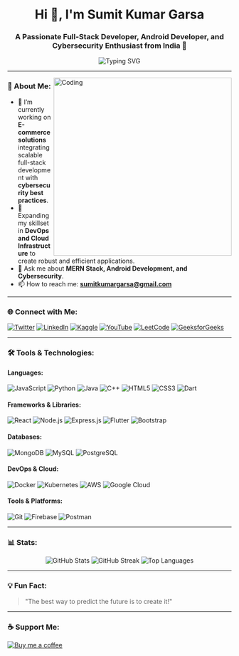 <h1 align="center">Hi 👋, I'm Sumit Kumar Garsa</h1>
<h3 align="center">A Passionate Full-Stack Developer, Android Developer, and Cybersecurity Enthusiast from India 🚀</h3>

<p align="center">
  <img src="https://readme-typing-svg.demolab.com?font=Fira+Code&weight=500&size=22&pause=1000&color=3A77F7&background=FFFFFF00&center=true&vCenter=true&width=440&lines=Full-Stack+Developer;Android+Developer;Cybersecurity+Enthusiast;Always+Learning+%F0%9F%93%9A" alt="Typing SVG" />
</p>

---

<img align="right" alt="Coding" width="400" src="https://cdn.dribbble.com/users/1162077/screenshots/3848914/programmer.gif">

### 🚀 About Me:
- 🔭 I’m currently working on **E-commerce solutions** integrating scalable full-stack development with **cybersecurity best practices**.  
- 🌱 Expanding my skillset in **DevOps and Cloud Infrastructure** to create robust and efficient applications.  
- 💬 Ask me about **MERN Stack, Android Development, and Cybersecurity**.  
- 📫 How to reach me: **sumitkumargarsa@gmail.com**  

---

### 🌐 Connect with Me:
<p align="left">
  <a href="https://twitter.com/sumitkumargarsa" target="blank"><img src="https://img.shields.io/badge/Twitter-%231DA1F2.svg?logo=twitter&logoColor=white" alt="Twitter" /></a>
  <a href="https://linkedin.com/in/sumitkumargarsa" target="blank"><img src="https://img.shields.io/badge/LinkedIn-%230077B5.svg?logo=linkedin&logoColor=white" alt="LinkedIn" /></a>
  <a href="https://kaggle.com/sumitkumargarsa" target="blank"><img src="https://img.shields.io/badge/Kaggle-%2320BEFF.svg?logo=kaggle&logoColor=white" alt="Kaggle" /></a>
  <a href="https://www.youtube.com/@er.sumitkumargarsa" target="blank"><img src="https://img.shields.io/badge/YouTube-%23FF0000.svg?logo=youtube&logoColor=white" alt="YouTube" /></a>
  <a href="https://leetcode.com/u/sumitkumargarsa/" target="blank"><img src="https://img.shields.io/badge/LeetCode-%23FFA116.svg?logo=leetcode&logoColor=white" alt="LeetCode" /></a>
  <a href="https://auth.geeksforgeeks.org/user/sumitkumargarsa" target="blank"><img src="https://img.shields.io/badge/GeeksforGeeks-%23E4E4E4.svg?logo=geeksforgeeks&logoColor=2F8D46" alt="GeeksforGeeks" /></a>
</p>

---

### 🛠️ Tools & Technologies:
#### Languages:
<p>
  <img src="https://img.shields.io/badge/JavaScript-%23F7DF1E.svg?logo=javascript&logoColor=black" alt="JavaScript" />
  <img src="https://img.shields.io/badge/Python-%233776AB.svg?logo=python&logoColor=white" alt="Python" />
  <img src="https://img.shields.io/badge/Java-%23007396.svg?logo=java&logoColor=white" alt="Java" />
  <img src="https://img.shields.io/badge/C++-%2300599C.svg?logo=cplusplus&logoColor=white" alt="C++" />
  <img src="https://img.shields.io/badge/HTML-%23E34F26.svg?logo=html5&logoColor=white" alt="HTML5" />
  <img src="https://img.shields.io/badge/CSS-%231572B6.svg?logo=css3&logoColor=white" alt="CSS3" />
  <img src="https://img.shields.io/badge/Dart-%230175C2.svg?logo=dart&logoColor=white" alt="Dart" />
</p>

#### Frameworks & Libraries:
<p>
  <img src="https://img.shields.io/badge/React-%2361DAFB.svg?logo=react&logoColor=black" alt="React" />
  <img src="https://img.shields.io/badge/Node.js-%23339933.svg?logo=nodedotjs&logoColor=white" alt="Node.js" />
  <img src="https://img.shields.io/badge/Express.js-%23000000.svg?logo=express&logoColor=white" alt="Express.js" />
  <img src="https://img.shields.io/badge/Flutter-%2302569B.svg?logo=flutter&logoColor=white" alt="Flutter" />
  <img src="https://img.shields.io/badge/Bootstrap-%23563D7C.svg?logo=bootstrap&logoColor=white" alt="Bootstrap" />
</p>

#### Databases:
<p>
  <img src="https://img.shields.io/badge/MongoDB-%2347A248.svg?logo=mongodb&logoColor=white" alt="MongoDB" />
  <img src="https://img.shields.io/badge/MySQL-%2300A6D5.svg?logo=mysql&logoColor=white" alt="MySQL" />
  <img src="https://img.shields.io/badge/PostgreSQL-%23336791.svg?logo=postgresql&logoColor=white" alt="PostgreSQL" />
</p>

#### DevOps & Cloud:
<p>
  <img src="https://img.shields.io/badge/Docker-%232496ED.svg?logo=docker&logoColor=white" alt="Docker" />
  <img src="https://img.shields.io/badge/Kubernetes-%23326CE5.svg?logo=kubernetes&logoColor=white" alt="Kubernetes" />
  <img src="https://img.shields.io/badge/AWS-%23FF9900.svg?logo=amazon-aws&logoColor=white" alt="AWS" />
  <img src="https://img.shields.io/badge/GCP-%234285F4.svg?logo=google-cloud&logoColor=white" alt="Google Cloud" />
</p>

#### Tools & Platforms:
<p>
  <img src="https://img.shields.io/badge/Git-%23F05033.svg?logo=git&logoColor=white" alt="Git" />
  <img src="https://img.shields.io/badge/Firebase-%23FFCA28.svg?logo=firebase&logoColor=black" alt="Firebase" />
  <img src="https://img.shields.io/badge/Postman-%23FF6C37.svg?logo=postman&logoColor=white" alt="Postman" />
</p>

---

### 📊 Stats:
<p align="center">
  <img src="https://github-readme-stats.vercel.app/api?username=sumitkumargarsa&show_icons=true&theme=radical" alt="GitHub Stats" />
  <img src="https://github-readme-streak-stats.herokuapp.com?user=sumitkumargarsa&theme=radical&hide_border=true" alt="GitHub Streak" />
  <img src="https://github-readme-stats.vercel.app/api/top-langs/?username=sumitkumargarsa&layout=compact&theme=radical" alt="Top Languages" />
</p>

---

### 💡 Fun Fact:
> "The best way to predict the future is to create it!"

---

### ☕ Support Me:
<p>
  <a href="https://www.buymeacoffee.com/sumitkumargarsa"><img src="https://img.buymeacoffee.com/button-api/?text=Buy me a coffee&emoji=&slug=sumitkumargarsa&button_colour=FFDD00&font_colour=000000&font_family=Cookie&outline_colour=000000&coffee_colour=ffffff" alt="Buy me a coffee" /></a>
</p>
